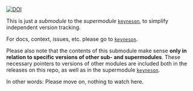 [![DOI](https://zenodo.org/badge/3676/maxheld83/keyneson-sample.png)](http://dx.doi.org/10.5281/zenodo.12554)

This is just a *submodule* to the *supermodule* [`keyneson`](https://github.com/maxheld83/keyneson), to simplify independent version tracking.

For docs, context, issues, etc. please go to [`keyneson`](https://github.com/maxheld83/keyneson).

Please also note that the contents of this submodule make sense **only in relation to specific versions of other sub- and supermodules**.
These necessary pointers to versions of other modules are included both in the releases on this repo, as well as in the supermodule [`keyneson`](https://github.com/maxheld83/keyneson).

In other words: Please move on, nothing to watch here.
